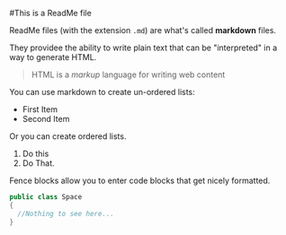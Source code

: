 #This is a ReadMe file

ReadMe files (with the extension `.md`) are what's called **markdown** files.

They providee the ability to write plain text that can be "interpreted" in a way to generate HTML.

> HTML is a *markup* language for writing web content

You can use markdown to create un-ordered lists:

- First Item
- Second Item

Or you can create ordered lists.

1. Do this
1. Do That.

Fence blocks allow you to enter code blocks that get nicely formatted.

```csharp
public class Space
{
  //Nothing to see here...
}
```
